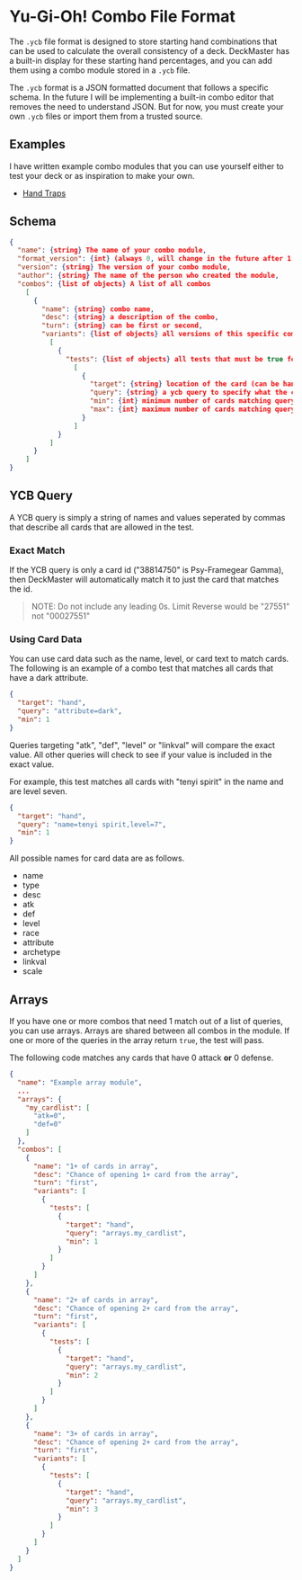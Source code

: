 # Yu-Gi-Oh! Combo File Format

The `.ycb` file format is designed to store starting hand combinations that can be used to calculate the overall consistency of a deck.
DeckMaster has a built-in display for these starting hand percentages, and you can add them using a combo module stored in a `.ycb` file.

The `.ycb` format is a JSON formatted document that follows a specific schema. 
In the future I will be implementing a built-in combo editor that removes the need to understand JSON. 
But for now, you must create your own `.ycb` files or import them from a trusted source. 


## Examples

I have written example combo modules that you can use yourself either to test your deck or as inspiration to make your own.

- [Hand Traps](https://github.com/TheOtterlord/deckmaster/examples/hand_traps.ycb)


## Schema

```json
{
  "name": {string} The name of your combo module,
  "format_version": {int} (always 0, will change in the future after 1.0.0),
  "version": {string} The version of your combo module,
  "author": {string} The name of the person who created the module,
  "combos": {list of objects} A list of all combos
    [
      {
        "name": {string} combo name,
        "desc": {string} a description of the combo,
        "turn": {string} can be first or second,
        "variants": {list of objects} all versions of this specific combo (all possible opening hands)
          [
            {
              "tests": {list of objects} all tests that must be true for the combo to be possible
                [
                  {
                    "target": {string} location of the card (can be hand or deck),
                    "query": {string} a ycb query to specify what the card could be,
                    "min": {int} minimum number of cards matching query that need to be in target,
                    "max": {int} maximum number of cards matching query that need to be in target
                  }
                ]
            }
          ]
      }
    ]
}
```


## YCB Query

A YCB query is simply a string of names and values seperated by commas that describe all cards that are allowed in the test.

### Exact Match

If the YCB query is only a card id ("38814750" is Psy-Framegear Gamma), then DeckMaster will automatically match it to just the card that matches the id. 

> NOTE: Do not include any leading 0s. Limit Reverse would be "27551" not "00027551"

### Using Card Data

You can use card data such as the name, level, or card text to match cards. 
The following is an example of a combo test that matches all cards that have a dark attribute.

```json
{
  "target": "hand",
  "query": "attribute=dark",
  "min": 1
}
```

Queries targeting "atk", "def", "level" or "linkval" will compare the exact value. 
All other queries will check to see if your value is included in the exact value. 

For example, this test matches all cards with "tenyi spirit" in the name and are level seven. 

```json
{
  "target": "hand",
  "query": "name=tenyi spirit,level=7",
  "min": 1
}
```

All possible names for card data are as follows. 

- name
- type
- desc
- atk
- def
- level
- race
- attribute
- archetype
- linkval
- scale


## Arrays

If you have one or more combos that need 1 match out of a list of queries, you can use arrays. 
Arrays are shared between all combos in the module. 
If one or more of the queries in the array return `true`, the test will pass.

The following code matches any cards that have 0 attack **or** 0 defense.

```json
{
  "name": "Example array module",
  ...
  "arrays": {
    "my_cardlist": [
      "atk=0",
      "def=0"
    ]
  },
  "combos": [
    {
      "name": "1+ of cards in array",
      "desc": "Chance of opening 1+ card from the array",
      "turn": "first",
      "variants": [
        {
          "tests": [
            {
              "target": "hand",
              "query": "arrays.my_cardlist",
              "min": 1
            }
          ]
        }
      ]
    },
    {
      "name": "2+ of cards in array",
      "desc": "Chance of opening 2+ card from the array",
      "turn": "first",
      "variants": [
        {
          "tests": [
            {
              "target": "hand",
              "query": "arrays.my_cardlist",
              "min": 2
            }
          ]
        }
      ]
    },
    {
      "name": "3+ of cards in array",
      "desc": "Chance of opening 2+ card from the array",
      "turn": "first",
      "variants": [
        {
          "tests": [
            {
              "target": "hand",
              "query": "arrays.my_cardlist",
              "min": 3
            }
          ]
        }
      ]
    }
  ]
}
```
